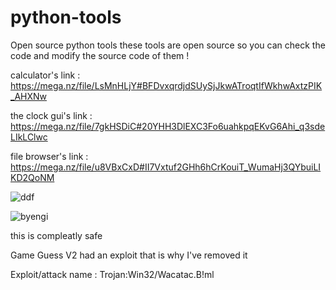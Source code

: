 # python-tools
Open source python tools
these tools are open source so you can check the code and modify the source code of them !
 
 calculator's link : https://mega.nz/file/LsMnHLjY#BFDvxqrdjdSUySjJkwATroqtIfWkhwAxtzPIK_AHXNw
 
 the clock gui's link : https://mega.nz/file/7gkHSDiC#20YHH3DlEXC3Fo6uahkpqEKvG6Ahi_q3sdeLIkLClwc
 
 file browser's link : https://mega.nz/file/u8VBxCxD#II7Vxtuf2GHh6hCrKouiT_WumaHj3QYbuiLIKD2QoNM

![ddf](https://user-images.githubusercontent.com/101807691/158838426-b4d78a3c-8be7-4a81-b408-8f9e5ddab441.PNG)

![byengi](https://user-images.githubusercontent.com/101807691/159179229-0e5def34-4740-4688-a744-0441409861aa.PNG)


this is compleatly safe

Game Guess V2 had an exploit that is why I've removed it

Exploit/attack name : Trojan:Win32/Wacatac.B!ml
